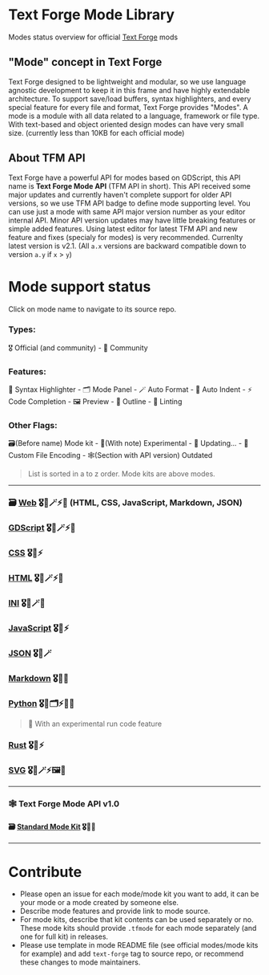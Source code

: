 # Text Forge Mode Library
Modes status overview for official [Text Forge](https://github.com/mkh-user/text-forge) mods

## "Mode" concept in Text Forge
Text Forge designed to be lightweight and modular, so we use language agnostic development to keep it in this frame and have highly extendable architecture. To support save/load buffers, syntax highlighters, and every special feature for every file and format, Text Forge provides "Modes". A mode is a module with all data related to a language, framework or file type. With text-based and object oriented design modes can have very small size. (currently less than 10KB for each official mode)

## About TFM API
Text Forge have a powerful API for modes based on GDScript, this API name is **Text Forge Mode API** (TFM API in short). This API received some major updates and currently haven't complete support for older API versions, so we use TFM API badge to define mode supporting level. You can use just a mode with same API major version number as your editor internal API. Minor API version updates may have little breaking features or simple added features. Using latest editor for latest TFM API and new feature and fixes (specialy for modes) is very recommended. Currenlty latest version is v2.1. (All `a.x` versions are backward compatible down to version `a.y` if `x` > `y`)

# Mode support status

Click on mode name to navigate to its source repo.

### Types:
🎖️ Official (and community) - 👥 Community
### Features:
🎨 Syntax Highlighter - 🗂️ Mode Panel - 🪄 Auto Format - 📐 Auto Indent - ⚡ Code Completion - 🖼️ Preview - 🧭 Outline - 🚨 Linting
### Other Flags:
🗃️(Before name) Mode kit - 🧪(With note) Experimental - 🚧 Updating... - 🧾 Custom File Encoding - 🕸️(Section with API version) Outdated

> List is sorted in a to z order. Mode kits are above modes.
> <!--Order: A B C D E F G H I J K L M N O P Q R S T U V W X Y Z-->

---

### 🗃️ [Web](https://github.com/text-forge/web-mode-kit) 🎖️🎨🪄⚡🧭 (HTML, CSS, JavaScript, Markdown, JSON)
### [GDScript](https://github.com/text-forge/gdscript-mode) 🎖️🎨🪄⚡🧭
### [CSS](https://github.com/text-forge/web-mode-kit) 🎖️🎨⚡
### [HTML](https://github.com/text-forge/web-mode-kit) 🎖️🎨🪄⚡🧭
### [INI](https://github.com/text-forge/ini-mode) 🎖️🎨🪄🧭
### [JavaScript](https://github.com/text-forge/web-mode-kit) 🎖️🎨⚡
### [JSON](https://github.com/text-forge/web-mode-kit) 🎖️🎨🪄
### [Markdown](https://github.com/text-forge/web-mode-kit) 🎖️🎨🧭
### [Python](https://github.com/text-forge/python-mode) 🎖️🎨🗂️⚡🧭🧪
> 🧪 With an experimental run code feature
### [Rust](https://github.com/text-forge/rust-mode) 🎖️🎨⚡
### [SVG](https://github.com/text-forge/svg-mode) 🎖️🎨🪄⚡🖼️🧭

---
### 🕸️ Text Forge Mode API v1.0
#### 🗃️ [Standard Mode Kit](https://github.com/text-forge/mode-library/tree/mode-api-1) 🎖️🎨🧹

---

# Contribute
- Please open an issue for each mode/mode kit you want to add, it can be your mode or a mode created by someone else.
- Describe mode features and provide link to mode source. 
- For mode kits, describe that kit contents can be used separately or no. These mode kits should provide `.tfmode` for each mode separately (and one for full kit) in releases. 
- Please use template in mode README file (see official modes/mode kits for example) and add `text-forge` tag to source repo, or recommend these changes to mode maintainers.
